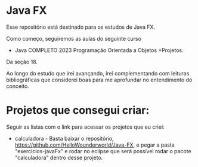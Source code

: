 # Java FX
Esse repositório está destinado para os estudos de Java FX.

Como começo, seguiremos as aulas do seguinte curso

- Java COMPLETO 2023 Programação Orientada a Objetos +Projetos.

Da seção 18.

Ao longo do estudo que irei avançando, irei complementando com leituras bibliográficas que considerei boas para me aprofundar no entendimento do conceito.

# Projetos que consegui criar:
Seguir as listas com o link para acessar os projetos que eu criei:

- calculadora - Basta baixar o repositório, https://github.com/HelloWounderworld/Java-FX, e pegar a pasta "exercicios-javaFx" e rodar no eclipse que será possível rodar o pacote "calculadora" dentro desse projeto.
